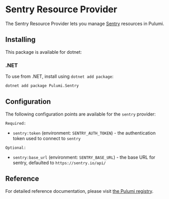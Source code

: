 # Sentry Resource Provider

The Sentry Resource Provider lets you manage [Sentry](https://sentry.io/welcome/) resources in Pulumi.

## Installing

This package is available for dotnet:

[//]: # (### Node.js &#40;JavaScript/TypeScript&#41;)

[//]: # ()
[//]: # (To use from JavaScript or TypeScript in Node.js, install using either `npm`:)

[//]: # ()
[//]: # (```bash)

[//]: # (npm install @pulumi/sentry)

[//]: # (```)

[//]: # ()
[//]: # (or `yarn`:)

[//]: # ()
[//]: # (```bash)

[//]: # (yarn add @pulumi/sentry)

[//]: # (```)

[//]: # ()
[//]: # (### Python)

[//]: # ()
[//]: # (To use from Python, install using `pip`:)

[//]: # ()
[//]: # (```bash)

[//]: # (pip install pulumi_sentry)

[//]: # (```)

[//]: # ()
[//]: # (### Go)

[//]: # ()
[//]: # (To use from Go, use `go get` to grab the latest version of the library:)

[//]: # ()
[//]: # (```bash)

[//]: # (go get github.com/pulumi/pulumi-sentry/sdk/go/...)

[//]: # (```)

### .NET

To use from .NET, install using `dotnet add package`:

```bash
dotnet add package Pulumi.Sentry
```

## Configuration

The following configuration points are available for the `sentry` provider:

`Required:`

- `sentry:token` (environment: `SENTRY_AUTH_TOKEN`) - the authentication token used to connect to `sentry`

`Optional:`

- `sentry:base_url` (environment: `SENTRY_BASE_URL`) - the base URL for sentry, defaulted to `https://sentry.io/api/`

## Reference

For detailed reference documentation, please visit [the Pulumi registry](https://www.pulumi.com/registry/packages/sentry/api-docs/).
